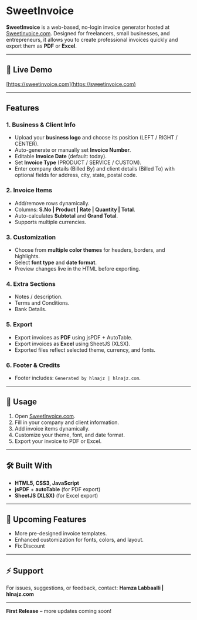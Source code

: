 # SweetInvoice

**SweetInvoice** is a web-based, no-login invoice generator hosted at [SweetInvoice.com](https://sweetinvoice.com). Designed for freelancers, small businesses, and entrepreneurs, it allows you to create professional invoices quickly and export them as **PDF** or **Excel**.  

---

## 🌟 Live Demo
[https://sweetinvoice.com](https://sweetinvoice.com)

---

## Features

### 1. Business & Client Info
- Upload your **business logo** and choose its position (LEFT / RIGHT / CENTER).  
- Auto-generate or manually set **Invoice Number**.  
- Editable **Invoice Date** (default: today).  
- Set **Invoice Type** (PRODUCT / SERVICE / CUSTOM).  
- Enter company details (Billed By) and client details (Billed To) with optional fields for address, city, state, postal code.

### 2. Invoice Items
- Add/remove rows dynamically.  
- Columns: **S.No | Product | Rate | Quantity | Total**.  
- Auto-calculates **Subtotal** and **Grand Total**.  
- Supports multiple currencies.

### 3. Customization
- Choose from **multiple color themes** for headers, borders, and highlights.  
- Select **font type** and **date format**.  
- Preview changes live in the HTML before exporting.

### 4. Extra Sections
- Notes / description.  
- Terms and Conditions.  
- Bank Details.

### 5. Export
- Export invoices as **PDF** using jsPDF + AutoTable.  
- Export invoices as **Excel** using SheetJS (XLSX).  
- Exported files reflect selected theme, currency, and fonts.

### 6. Footer & Credits
- Footer includes: `Generated by hlnajz | hlnajz.com`.  

---

## 🚀 Usage
1. Open [SweetInvoice.com](https://sweetinvoice.com).  
2. Fill in your company and client information.  
3. Add invoice items dynamically.  
4. Customize your theme, font, and date format.  
5. Export your invoice to PDF or Excel.  

---

## 🛠 Built With
- **HTML5, CSS3, JavaScript**  
- **jsPDF** + **autoTable** (for PDF export)  
- **SheetJS (XLSX)** (for Excel export)  

---

## 🔮 Upcoming Features
- More pre-designed invoice templates.  
- Enhanced customization for fonts, colors, and layout.
- Fix Discount  

---

## ⚡ Support
For issues, suggestions, or feedback, contact: **Hamza Labbaalli | hlnajz.com**  

---

**First Release** – more updates coming soon!
